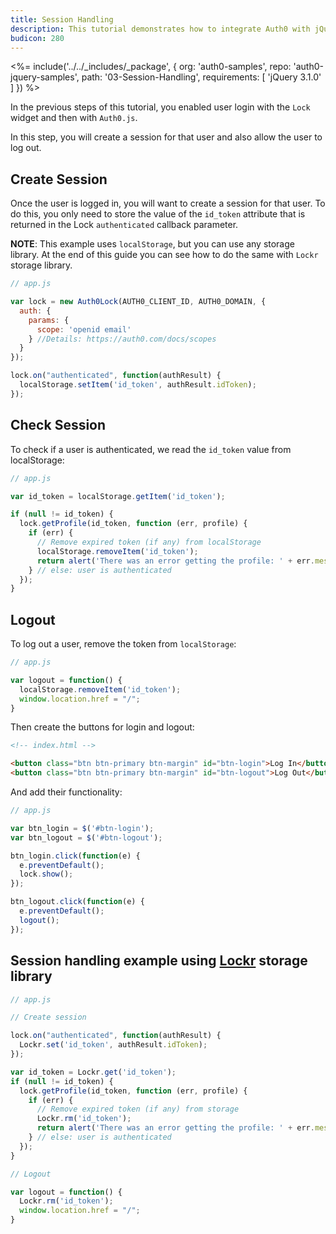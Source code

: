 ```yaml
---
title: Session Handling
description: This tutorial demonstrates how to integrate Auth0 with jQuery to add session handling and logout to your web app.
budicon: 280
---
```


<%= include('../../_includes/_package', {
  org: 'auth0-samples',
  repo: 'auth0-jquery-samples',
  path: '03-Session-Handling',
  requirements: [
    'jQuery 3.1.0'
  ]
}) %>

In the previous steps of this tutorial, you enabled user login with the `Lock` widget and then with `Auth0.js`.

In this step, you will create a session for that user and also allow the user to log out.

## Create Session

Once the user is logged in, you will want to create a session for that user. To do this, you only need to store the value of the `id_token` attribute that is returned in the Lock `authenticated` callback parameter.

**NOTE**: This example uses `localStorage`, but you can use any storage library. At the end of this guide you can see how to do the same with `Lockr` storage library.

```javascript
// app.js

var lock = new Auth0Lock(AUTH0_CLIENT_ID, AUTH0_DOMAIN, {
  auth: {
    params: {
      scope: 'openid email'
    } //Details: https://auth0.com/docs/scopes
  }
});

lock.on("authenticated", function(authResult) {
  localStorage.setItem('id_token', authResult.idToken);
});
```

## Check Session

To check if a user is authenticated, we read the `id_token` value from localStorage:

```javascript
// app.js

var id_token = localStorage.getItem('id_token');

if (null != id_token) {
  lock.getProfile(id_token, function (err, profile) {
    if (err) {
      // Remove expired token (if any) from localStorage
      localStorage.removeItem('id_token');
      return alert('There was an error getting the profile: ' + err.message);
    } // else: user is authenticated
  });
}
```

## Logout

To log out a user, remove the token from `localStorage`:

```javascript
// app.js

var logout = function() {
  localStorage.removeItem('id_token');
  window.location.href = "/";
}
```

Then create the buttons for login and logout:

```html
<!-- index.html -->

<button class="btn btn-primary btn-margin" id="btn-login">Log In</button>
<button class="btn btn-primary btn-margin" id="btn-logout">Log Out</button>
```

And add their functionality:

```javascript
// app.js

var btn_login = $('#btn-login');
var btn_logout = $('#btn-logout');

btn_login.click(function(e) {
  e.preventDefault();
  lock.show();
});

btn_logout.click(function(e) {
  e.preventDefault();
  logout();
});
```

## Session handling example using [Lockr](https://github.com/tsironis/lockr) storage library

```javascript
// app.js

// Create session

lock.on("authenticated", function(authResult) {
  Lockr.set('id_token', authResult.idToken);
});

var id_token = Lockr.get('id_token');
if (null != id_token) {
  lock.getProfile(id_token, function (err, profile) {
    if (err) {
      // Remove expired token (if any) from storage
      Lockr.rm('id_token');
      return alert('There was an error getting the profile: ' + err.message);
    } // else: user is authenticated
  });
}

// Logout

var logout = function() {
  Lockr.rm('id_token');
  window.location.href = "/";
}
```